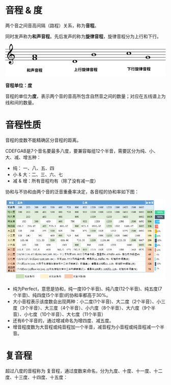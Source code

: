 # 音程 & 度

两个音之间音高间隔（路程）关系，称为**音程**。

同时发声称为**和声音程**。先后发声的称为**旋律音程**，旋律音程分为上行和下行。

![音程](../music_self_teach_tutorial_picture/harmonic-melodic-intervals.svg)

**音程单位：度**

音程的单位为**度**，表示两个音的音高所包含自然音之间的数量；对应在五线谱上为线和间的数量。

# 音程性质

音程的度数不能精确区分音程的距离。

CDEFGAB是7个音名要最多八度，要兼容每组12个半音，需要区分为纯、小、大、减、增五种：

- 纯： 一、八、五、四
- 小 & 大：二、三、六、七
- 减 & 增：所有音程均有（除了没有减一度）

协和与不协和由两个音的泛音重叠率决定，各音程的协和率如下图：

![泛音](../music_self_teach_tutorial_picture/music_generic.png)

- 纯为Perfect，意思是协和，纯一度(0个半音)、纯八度(12个半音)、纯五度(7个半音)、纯四度(5个半音)的协和率都高于30%。
- 大小音程表示该度数会出现两种：小二度(1个半音)、大二度（2个半音）、小三度（3个半音）、大三度（4个半音）、小六度（8个半音）、大六度（9个半音）、小七度（10个半音）、大七度（11个半音）
- 还有6个半音的，通过增减命名为增四度、减五度。
- 增音程度数为大音程或纯音程加一个半音，减音程为小音程或纯音程减一个半音。

# 复音程

超过八度的音程称为 复音程，通过度数来命名，分为九度、十度、十一度、十二度、十三度、十四度、十五度：